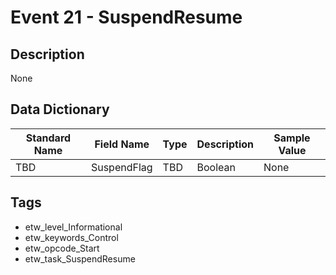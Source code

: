 # Event 21 - SuspendResume

## Description
None

## Data Dictionary
|Standard Name|Field Name|Type|Description|Sample Value|
|---|---|---|---|---|
|TBD|SuspendFlag|TBD|Boolean|None|None|

## Tags
* etw_level_Informational
* etw_keywords_Control
* etw_opcode_Start
* etw_task_SuspendResume